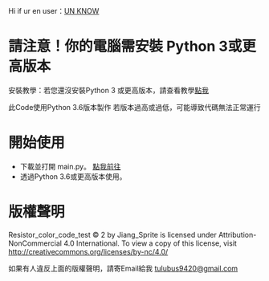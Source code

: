 Hi if ur en user：[UN KNOW](https://github.com/Coca-Sprite/Resistor_color_code_test/blob/main/EN_README.md)

# 請注意！你的電腦需安裝 Python 3或更高版本
安裝教學：若您還沒安裝Python 3 或更高版本，請查看教學[點我](https://medium.com/python4u/python%E5%AE%89%E8%A3%9D%E6%95%99%E5%AD%B8-3878c0d7a469)

此Code使用Python 3.6版本製作
若版本過高或過低，可能導致代碼無法正常運行

# 開始使用
- 下載並打開 main.py。 [點我前往](https://github.com/Coca-Sprite/Resistor_color_code_test/blob/main/main.py)
- 透過Python 3.6或更高版本使用。

# 版權聲明
Resistor_color_code_test © 2 by Jiang_Sprite is licensed under Attribution-NonCommercial 4.0 International. To view a copy of this license, visit http://creativecommons.org/licenses/by-nc/4.0/

如果有人違反上面的版權聲明，請寄Email給我
tulubus9420@gmail.com
